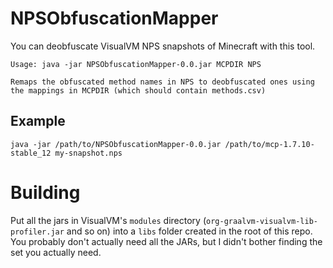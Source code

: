 # NPSObfuscationMapper

You can deobfuscate VisualVM NPS snapshots of Minecraft with this tool.

```
Usage: java -jar NPSObfuscationMapper-0.0.jar MCPDIR NPS

Remaps the obfuscated method names in NPS to deobfuscated ones using the mappings in MCPDIR (which should contain methods.csv)
```
## Example
```
java -jar /path/to/NPSObfuscationMapper-0.0.jar /path/to/mcp-1.7.10-stable_12 my-snapshot.nps
```

# Building
Put all the jars in VisualVM's `modules` directory (`org-graalvm-visualvm-lib-profiler.jar` and so on) into a `libs` folder created in the root of this repo. You probably don't actually need all the JARs, but I didn't bother finding the set you actually need.
